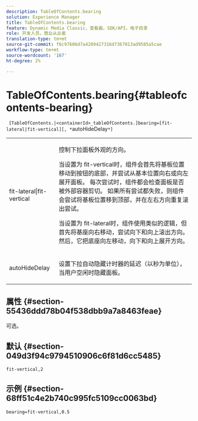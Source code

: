 ```yaml
---
description: TableOfContents.bearing
solution: Experience Manager
title: TableOfContents.bearing
feature: Dynamic Media Classic，查看器，SDK/API，电子目录
role: 开发人员，商业从业者
translation-type: tm+mt
source-git-commit: f6c97606d7a4209427316d7367013ad9585a5cae
workflow-type: tm+mt
source-wordcount: '167'
ht-degree: 2%

---
```



# TableOfContents.bearing{#tableofcontents-bearing}

` [TableOfContents.|<containerId>_tableOfContents.]bearing=[fit-lateral|fit-vertical][, *`autoHideDelay`*]`

<table id="table_5151E6EA076C4AAD8D952A09E1F17C44"> 
 <tbody> 
  <tr> 
   <td> <p> <span class="codeph"> fit-lateral|fit-vertical</span> </p> </td> 
   <td> <p> 控制下拉面板外观的方向。 </p> <p>当设置为<span class="codeph"> fit-vertical</span>时，组件会首先将基板位置移动到按钮的底部，并尝试从基本位置向右或向左展开面板。 每次尝试时，组件都会检查面板是否被外部容器剪切。 如果所有尝试都失败，则组件会尝试将基板位置移到顶部，并在左右方向重复滚出尝试。 </p> <p>当设置为<span class="codeph"> fit-lateral</span>时，组件使用类似的逻辑，但首先将基座向右移动，尝试向下和向上滚出方向。 然后，它把底座向左移动，向下和向上展开方向。 </p> </td> 
  </tr> 
  <tr> 
   <td> <p> <span class="codeph"><span class="varname"> autoHideDelay</span></span> </p> </td> 
   <td> <p> 设置下拉自动隐藏计时器的延迟（以秒为单位），当用户空闲时隐藏面板。 </p> </td> 
  </tr> 
 </tbody> 
</table>

## 属性 {#section-55436ddd78b04f538dbb9a7a8463feae}

可选。

## 默认 {#section-049d3f94c9794510906c6f81d6cc5485}

`fit-vertical,2`

## 示例 {#section-68ff51c4e2b740c995fc5109cc0063bd}

`bearing=fit-vertical,0.5`
